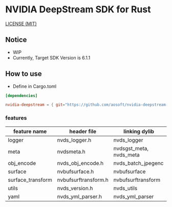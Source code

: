 NVIDIA DeepStream SDK for Rust
=====

[LICENSE (MIT)](LICENSE)

## Notice

* WIP
* Currently, Target SDK Version is 6.1.1

## How to use

* Define in Cargo.toml

```toml
[dependencies]

nvidia-deepstream = { git="https://github.com/aosoft/nvidia-deepstream-rs", features = ["all"] }
```

### features

| feature name      | header file          | linking dylib           |
|-------------------|----------------------|-------------------------|
| logger            | nvds_logger.h        | nvds_logger             |
| meta              | nvdsmeta.h           | nvdsgst_meta, nvds_meta |
| obj_encode        | nvds_obj_encode.h    | nvds_batch_jpegenc      |
| surface           | nvbufsurface.h       | nvbufsurface            |
| surface_transform | nvbufsurftransform.h | nvbufsurftransform      |
| utils             | nvds_version.h       | nvds_utils              |
| yaml              | nvds_yml_parser.h    | nvds_yml_parser         |

